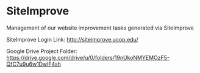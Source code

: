 # SiteImprove
Management of our website improvement tasks generated via SiteImprove

SiteImprove Login Link: http://siteimprove.ucop.edu/

Google Drive Project Folder: https://drive.google.com/drive/u/0/folders/19nUkoNMYEMOzF5-QfC7u9u6w1DwlF4sh
